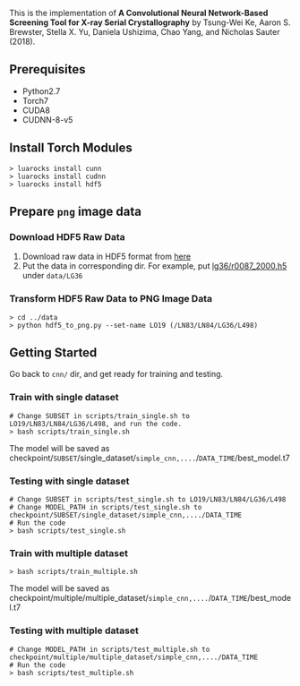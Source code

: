 This is the implementation of **A Convolutional Neural Network-Based Screening Tool for X-ray Serial Crystallography** by 
Tsung-Wei Ke, Aaron S. Brewster, Stella X. Yu, Daniela Ushizima, Chao Yang, and Nicholas Sauter (2018).

## Prerequisites
* Python2.7
* Torch7
* CUDA8
* CUDNN-8-v5

## Install Torch Modules
```
> luarocks install cunn
> luarocks install cudnn
> luarocks install hdf5
```

## Prepare `png` image data

### Download HDF5 Raw Data
1. Download raw data in HDF5 format from [here](http://cxidb.org/id-76.html)
2. Put the data in corresponding dir. For example, put 
   [lg36/r0087_2000.h5](http://cxidb.org/data/76/lg36/r0087_2000.h5) under ``data/LG36``

### Transform HDF5 Raw Data to PNG Image Data
```
> cd ../data
> python hdf5_to_png.py --set-name LO19 (/LN83/LN84/LG36/L498)
```

## Getting Started
Go back to ``cnn/`` dir, and get ready for training and testing.

### Train with single dataset
```
# Change SUBSET in scripts/train_single.sh to LO19/LN83/LN84/LG36/L498, and run the code.
> bash scripts/train_single.sh
```

The model will be saved as checkpoint/``SUBSET``/single_dataset/``simple_cnn,....``/``DATA_TIME``/best_model.t7

### Testing with single dataset
```
# Change SUBSET in scripts/test_single.sh to LO19/LN83/LN84/LG36/L498
# Change MODEL_PATH in scripts/test_single.sh to checkpoint/SUBSET/single_dataset/simple_cnn,..../DATA_TIME
# Run the code
> bash scripts/test_single.sh
```

### Train with multiple dataset
```
> bash scripts/train_multiple.sh
```

The model will be saved as checkpoint/multiple/multiple_dataset/``simple_cnn,....``/``DATA_TIME``/best_model.t7

### Testing with multiple dataset
```
# Change MODEL_PATH in scripts/test_multiple.sh to checkpoint/multiple/multiple_dataset/simple_cnn,..../DATA_TIME
# Run the code
> bash scripts/test_multiple.sh
```
